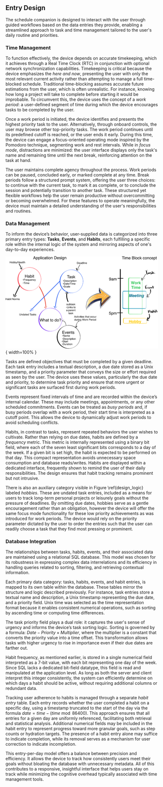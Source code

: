 ## Entry Design

The schedule companion is designed to interact with the user through guided workflows based on the data entries they provide, enabling a streamlined approach to task and time management tailored to the user's daily routine and priorities.

### Time Management

To function effectively, the device depends on accurate timekeeping, which it achieves through a Real Time Clock (RTC) in conjunction with optional network synchronization capabilities. Timekeeping is critical because the device emphasizes the *here and now*, presenting the user with only the most relevant current activity rather than attempting to manage a full time-blocked schedule. Traditional time-blocking assumes accurate future estimations from the user, which is often unrealistic. For instance, knowing how long a project will take to complete before starting it would be improbable. To circumvent this, the device uses the concept of a *work period*: a user-defined segment of time during which the device encourages tasks to be completed by the user.

Once a work period is initiated, the device identifies and presents the highest priority task to the user. Alternatively, through onboard controls, the user may browse other top-priority tasks. The work period continues until its predefined cutoff is reached, or the user ends it early. During this time, the device can engage a focus-oriented operating mode inspired by the Pomodoro technique, segmenting work and rest intervals. While in *focus mode*, distractions are minimized: the user interface displays only the task's name and remaining time until the next break, reinforcing attention on the task at hand.

The user maintains complete agency throughout the process. Work periods can be paused, concluded early, or marked complete at any time. Break periods follow a structured prompt system, offering the user three choices: to continue with the current task, to mark it as complete, or to conclude the session and potentially transition to another task. These structured yet flexible workflows help the user remain productive without overcommitting or becoming overwhelmed. For these features to operate meaningfully, the device must maintain a detailed understanding of the user's responsibilities and routines.

### Data Management

To inform the device’s behavior, user-supplied data is categorized into three primary entry types: **Tasks**, **Events**, and **Habits**, each fulfilling a specific role within the internal logic of the system and mirroring aspects of one's day-to-day experiences.

![Data management and logic of the device\label{design_logic}](images/design_logic.png){ width=100% }

Tasks are defined objectives that must be completed by a given deadline. Each task entry includes a textual description, a due date stored as a Unix timestamp, and a priority parameter that conveys the size or effort required as seen by the user. The device uses these values, particularly the due date and priority, to determine task priority and ensure that more urgent or significant tasks are surfaced first during work periods.

Events represent fixed intervals of time and are recorded within the device’s internal calendar. These may include meetings, appointments, or any other scheduled commitments. Events can be treated as *busy periods* and, if busy periods overlap with a work period, their start time is interpreted as a cutoff point. This allows the device to dynamically adjust work periods to avoid scheduling conflicts.

Habits, in contrast to tasks, represent repeated behaviors the user wishes to cultivate. Rather than relying on due dates, habits are defined by a *frequency* metric. This metric is internally represented using a binary bit field, where each of the seven least significant bits corresponds to a day of the week. If a given bit is set high, the habit is expected to be performed on that day. This compact representation avoids unnecessary space consumption and database reads/writes. Habits are displayed within a dedicated interface, frequently shown to remind the user of their daily responsibilities. The design ensures that habit tracking remains prominent but not intrusive.

There is also an auxiliary category visible in Figure \ref{design_logic} labeled *hobbies*. These are undated task entries, included as a means for users to track long-term personal projects or leisurely goals without the pressure of deadlines. By omitting due dates, hobbies serve as a gentle encouragement rather than an obligation, however the device will offer the same focus mode functionality for these low priority achievements as was introduced for work periods. The device would rely on the priority parameter dictated by the user to order the entries such that the user can readily choose a task that they find most pressing or prominent.

### Database Integration

The relationships between tasks, habits, events, and their associated data are maintained using a relational SQL database. This model was chosen for its robustness in expressing complex data interrelations and its efficiency in handling queries related to sorting, filtering, and retrieving contextual information.

Each primary data category: tasks, habits, events, and habit entries, is mapped to its own table within the database. These tables mirror the structure and logic described previously. For instance, task entries store a textual name and description, a Unix timestamp representing the due date, and a priority field. Unix time was selected as the time representation format because it enables consistent numerical operations, such as sorting by ascending time or computing time differences.

The task priority field plays a dual role: it captures the user's sense of urgency and informs the device’s task sorting logic. Sorting is governed by a formula: $Date - Priority \times Multiplier$, where the multiplier is a constant that converts the priority value into a time offset. This transformation allows tasks with higher urgency to rise in importance even if their due dates are farther out.

Habit frequency, as mentioned earlier, is stored in a single numerical field interpreted as a 7-bit value, with each bit representing one day of the week. Since SQL lacks a dedicated bit-field datatype, this field is read and manipulated at the application level. As long as both the server and client interpret this integer consistently, the system can efficiently determine on which days a habit should be active, without requiring additional columns or redundant data.

Tracking user adherence to habits is managed through a separate *habit entry* table. Each entry records whether the user completed a habit on a specific day, using a timestamp truncated to the start of the day via the formula $date = time - (time \bmod 86400)$. This approach ensures that all entries for a given day are uniformly referenced, facilitating both retrieval and statistical analysis. Additional numerical fields may be included in the habit entry to represent progress toward more granular goals, such as step counts or hydration targets. The presence of a habit entry alone may suffice to indicate completion, while its removal serves as a mechanism for user correction to indicate incompletion.

This entry-per-day model offers a balance between precision and efficiency. It allows the device to track how consistently users meet their goals without bloating the database with unnecessary metadata. All of this contributes to a responsive, insightful interface that helps users stay on track while minimizing the cognitive overhead typically associated with time management tools.
